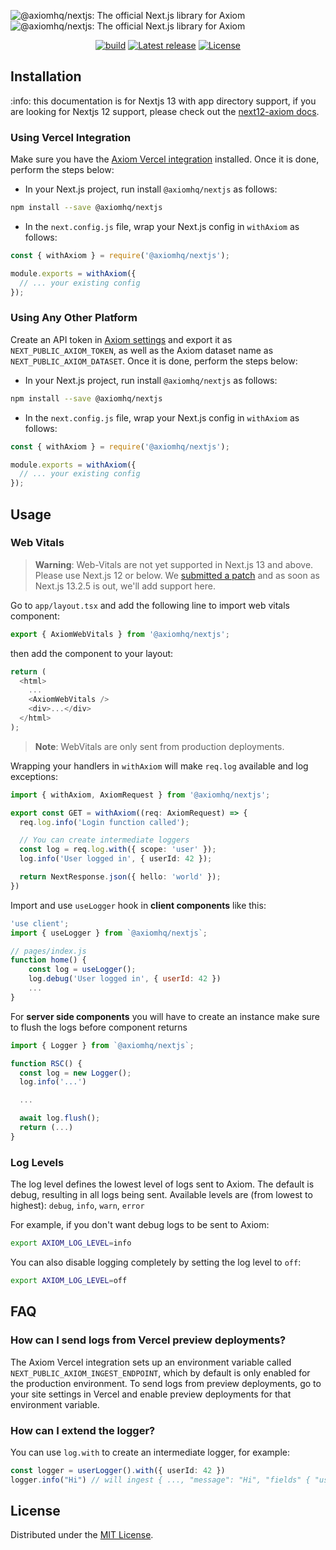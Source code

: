 ![@axiomhq/nextjs: The official Next.js library for Axiom](.github/images/banner-dark.svg#gh-dark-mode-only)
![@axiomhq/nextjs: The official Next.js library for Axiom](.github/images/banner-light.svg#gh-light-mode-only)

<div align="center">

[![build](https://img.shields.io/github/actions/workflow/status/axiomhq/@axiomhq/nextjs/ci.yml?branch=main&ghcache=unused)](https://github.com/axiomhq/@axiomhq/nextjs/actions?query=workflow%3ACI)
[![Latest release](https://img.shields.io/github/release/axiomhq/@axiomhq/nextjs.svg)](https://github.com/axiomhq/@axiomhq/nextjs/releases/latest)
[![License](https://img.shields.io/github/license/axiomhq/@axiomhq/nextjs.svg?color=blue)](https://opensource.org/licenses/MIT)

</div>


## Installation

:info: this documentation is for Nextjs 13 with app directory support, if you are looking for Nextjs 12 support, please check out the [next12-axiom docs](./packages/next12-axiom/README.md).

### Using Vercel Integration

Make sure you have the [Axiom Vercel integration](https://www.axiom.co/vercel) installed. Once it is done, perform the steps below: 

- In your Next.js project, run install `@axiomhq/nextjs` as follows:

```sh
npm install --save @axiomhq/nextjs
```

- In the `next.config.js` file, wrap your Next.js config in `withAxiom` as follows:

```js
const { withAxiom } = require('@axiomhq/nextjs');

module.exports = withAxiom({
  // ... your existing config
});
```

### Using Any Other Platform

Create an API token in [Axiom settings](https://cloud.axiom.co/settings/profile) and export it as `NEXT_PUBLIC_AXIOM_TOKEN`, as well as the Axiom dataset name as `NEXT_PUBLIC_AXIOM_DATASET`. Once it is done, perform the steps below:

- In your Next.js project, run install `@axiomhq/nextjs` as follows:

```sh
npm install --save @axiomhq/nextjs
```

- In the `next.config.js` file, wrap your Next.js config in `withAxiom` as follows:

```js
const { withAxiom } = require('@axiomhq/nextjs');

module.exports = withAxiom({
  // ... your existing config
});
```

## Usage

### Web Vitals

> **Warning**: Web-Vitals are not yet supported in Next.js 13 and above. Please use Next.js 12 or below. We [submitted a patch](https://github.com/vercel/next.js/pull/47319) and as soon as Next.js 13.2.5 is out, we'll add support here.

Go to `app/layout.tsx` and add the following line to import web vitals component:

```js
export { AxiomWebVitals } from '@axiomhq/nextjs';
```

then add the component to your layout:

```js
return (
  <html>
    ...
    <AxiomWebVitals />
    <div>...</div>
  </html>
);
```

> **Note**: WebVitals are only sent from production deployments.

Wrapping your handlers in `withAxiom` will make `req.log` available and log
exceptions:

```ts
import { withAxiom, AxiomRequest } from '@axiomhq/nextjs';

export const GET = withAxiom((req: AxiomRequest) => {
  req.log.info('Login function called');

  // You can create intermediate loggers
  const log = req.log.with({ scope: 'user' });
  log.info('User logged in', { userId: 42 });

  return NextResponse.json({ hello: 'world' });
})

```

Import and use `useLogger` hook in **client components** like this:

```js
'use client';
import { useLogger } from `@axiomhq/nextjs`;

// pages/index.js
function home() {
    const log = useLogger();
    log.debug('User logged in', { userId: 42 })
    ...
}
```

For **server side components** you will have to create an instance  make sure to flush the logs before component returns

```js
import { Logger } from `@axiomhq/nextjs`;

function RSC() {
  const log = new Logger();
  log.info('...')

  ...

  await log.flush();
  return (...)
}
```

### Log Levels

The log level defines the lowest level of logs sent to Axiom.
The default is debug, resulting in all logs being sent.
Available levels are (from lowest to highest): `debug`, `info`, `warn`, `error`

For example, if you don't want debug logs to be sent to Axiom:

```sh
export AXIOM_LOG_LEVEL=info
```

You can also disable logging completely by setting the log level to `off`:

```sh
export AXIOM_LOG_LEVEL=off
```


## FAQ

### How can I send logs from Vercel preview deployments?
The Axiom Vercel integration sets up an environment variable called `NEXT_PUBLIC_AXIOM_INGEST_ENDPOINT`, which by default is only enabled for the production environment. To send logs from preview deployments, go to your site settings in Vercel and enable preview deployments for that environment variable.

### How can I extend the logger?
You can use `log.with` to create an intermediate logger, for example:
```ts
const logger = userLogger().with({ userId: 42 })
logger.info("Hi") // will ingest { ..., "message": "Hi", "fields" { "userId": 42 }}
```

## License

Distributed under the [MIT License](LICENSE).
